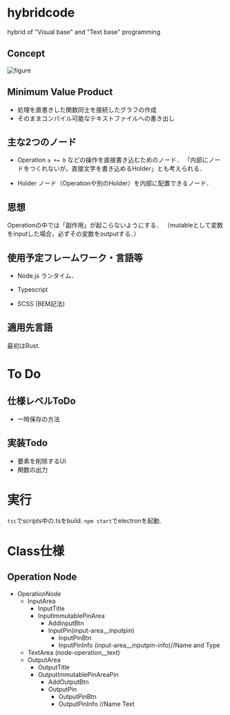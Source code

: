 # hybridcode
hybrid of "Visual base" and "Text base" programming

## Concept
![figure](https://user-images.githubusercontent.com/34291742/89000385-418ff380-d332-11ea-8290-fe342bd1a351.png)

## Minimum Value Product
- 処理を直書きした関数同士を接続したグラフの作成
- そのままコンパイル可能なテキストファイルへの書き出し

## 主な2つのノード
- Operation
```a += b``` などの操作を直接書き込むためのノード．
「内部にノードをつくれないが，直接文字を書き込めるHolder」とも考えられる．

- Holder
ノード（Operationや別のHolder）を内部に配置できるノード．

## 思想
Operationの中では「副作用」が起こらないようにする．
（mutableとして変数をinputした場合，必ずその変数をoutputする．）

## 使用予定フレームワーク・言語等
- Node.js
ランタイム．

- Typescript
- SCSS (BEM記法)

## 適用先言語
最初はRust.

# To Do
## 仕様レベルToDo
- 一時保存の方法

## 実装Todo
- 要素を削除するUI
- 関数の出力

# 実行
```tsc```でscripts中の.tsをbuild.
```npm start```でelectronを起動.

# Class仕様
## Operation Node
- OperationNode
    - InputArea
        - InputTitle
        - InputImmutablePinArea
            - AddInputBtn
            - InputPin(input-area__inputpin)
                - InputPinBtn
                - InputPinInfo (input-area__inputpin-info)//Name and Type
    - TextArea (node-operation__text)
    - OutputArea
        - OutputTitle
        - OutputImmutablePinAreaPin
            - AddOutputBtn
            - OutputPin
                - OutputPinBtn
                - OutputPinInfo //Name Text